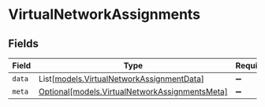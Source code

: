 # VirtualNetworkAssignments


## Fields

| Field                                                                                        | Type                                                                                         | Required                                                                                     | Description                                                                                  |
| -------------------------------------------------------------------------------------------- | -------------------------------------------------------------------------------------------- | -------------------------------------------------------------------------------------------- | -------------------------------------------------------------------------------------------- |
| `data`                                                                                       | List[[models.VirtualNetworkAssignmentData](../models/virtualnetworkassignmentdata.md)]       | :heavy_minus_sign:                                                                           | N/A                                                                                          |
| `meta`                                                                                       | [Optional[models.VirtualNetworkAssignmentsMeta]](../models/virtualnetworkassignmentsmeta.md) | :heavy_minus_sign:                                                                           | N/A                                                                                          |